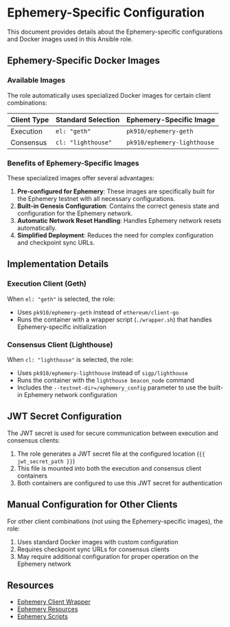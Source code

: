 # Ephemery-Specific Configuration

This document provides details about the Ephemery-specific configurations and Docker images used in this Ansible role.

## Ephemery-Specific Docker Images

### Available Images

The role automatically uses specialized Docker images for certain client combinations:

| Client Type | Standard Selection | Ephemery-Specific Image |
|-------------|-------------------|-------------------------|
| Execution   | `el: "geth"`      | `pk910/ephemery-geth`   |
| Consensus   | `cl: "lighthouse"`| `pk910/ephemery-lighthouse` |

### Benefits of Ephemery-Specific Images

These specialized images offer several advantages:

1. **Pre-configured for Ephemery**: These images are specifically built for the Ephemery testnet with all necessary configurations.
2. **Built-in Genesis Configuration**: Contains the correct genesis state and configuration for the Ephemery network.
3. **Automatic Network Reset Handling**: Handles Ephemery network resets automatically.
4. **Simplified Deployment**: Reduces the need for complex configuration and checkpoint sync URLs.

## Implementation Details

### Execution Client (Geth)

When `el: "geth"` is selected, the role:
- Uses `pk910/ephemery-geth` instead of `ethereum/client-go`
- Runs the container with a wrapper script (`./wrapper.sh`) that handles Ephemery-specific initialization

### Consensus Client (Lighthouse)

When `cl: "lighthouse"` is selected, the role:
- Uses `pk910/ephemery-lighthouse` instead of `sigp/lighthouse`
- Runs the container with the `lighthouse beacon_node` command
- Includes the `--testnet-dir=/ephemery_config` parameter to use the built-in Ephemery network configuration

## JWT Secret Configuration

The JWT secret is used for secure communication between execution and consensus clients:

1. The role generates a JWT secret file at the configured location (`{{ jwt_secret_path }}`)
2. This file is mounted into both the execution and consensus client containers
3. Both containers are configured to use this JWT secret for authentication

## Manual Configuration for Other Clients

For other client combinations (not using the Ephemery-specific images), the role:
1. Uses standard Docker images with custom configuration
2. Requires checkpoint sync URLs for consensus clients
3. May require additional configuration for proper operation on the Ephemery network

## Resources

- [Ephemery Client Wrapper](https://github.com/pk910/ephemery-client-wrapper)
- [Ephemery Resources](https://github.com/ephemery-testnet/ephemery-resources)
- [Ephemery Scripts](https://github.com/ephemery-testnet/ephemery-scripts)
